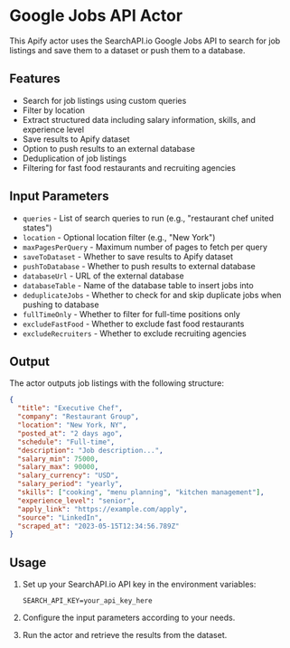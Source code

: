 # Google Jobs API Actor

This Apify actor uses the SearchAPI.io Google Jobs API to search for job listings and save them to a dataset or push them to a database.

## Features

- Search for job listings using custom queries
- Filter by location
- Extract structured data including salary information, skills, and experience level
- Save results to Apify dataset
- Option to push results to an external database
- Deduplication of job listings
- Filtering for fast food restaurants and recruiting agencies

## Input Parameters

- `queries` - List of search queries to run (e.g., "restaurant chef united states")
- `location` - Optional location filter (e.g., "New York")
- `maxPagesPerQuery` - Maximum number of pages to fetch per query
- `saveToDataset` - Whether to save results to Apify dataset
- `pushToDatabase` - Whether to push results to external database
- `databaseUrl` - URL of the external database
- `databaseTable` - Name of the database table to insert jobs into
- `deduplicateJobs` - Whether to check for and skip duplicate jobs when pushing to database
- `fullTimeOnly` - Whether to filter for full-time positions only
- `excludeFastFood` - Whether to exclude fast food restaurants
- `excludeRecruiters` - Whether to exclude recruiting agencies

## Output

The actor outputs job listings with the following structure:

```json
{
  "title": "Executive Chef",
  "company": "Restaurant Group",
  "location": "New York, NY",
  "posted_at": "2 days ago",
  "schedule": "Full-time",
  "description": "Job description...",
  "salary_min": 75000,
  "salary_max": 90000,
  "salary_currency": "USD",
  "salary_period": "yearly",
  "skills": ["cooking", "menu planning", "kitchen management"],
  "experience_level": "senior",
  "apply_link": "https://example.com/apply",
  "source": "LinkedIn",
  "scraped_at": "2023-05-15T12:34:56.789Z"
}
```

## Usage

1. Set up your SearchAPI.io API key in the environment variables:
   ```
   SEARCH_API_KEY=your_api_key_here
   ```

2. Configure the input parameters according to your needs.

3. Run the actor and retrieve the results from the dataset.
